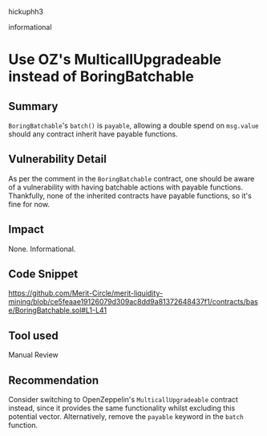 hickuphh3

informational

# Use OZ's MulticallUpgradeable instead of BoringBatchable

## Summary
`BoringBatchable`'s `batch()` is `payable`, allowing a double spend on `msg.value` should any contract inherit have payable functions.
 
## Vulnerability Detail
As per the comment in the `BoringBatchable` contract, one should be aware of a vulnerability with having batchable actions with payable functions. Thankfully, none of the inherited contracts have payable functions, so it's fine for now.

## Impact
None. Informational.

## Code Snippet
https://github.com/Merit-Circle/merit-liquidity-mining/blob/ce5feaae19126079d309ac8dd9a81372648437f1/contracts/base/BoringBatchable.sol#L1-L41

## Tool used
Manual Review

## Recommendation
Consider switching to OpenZeppelin's `MulticallUpgradeable` contract instead, since it provides the same functionality whilst excluding this potential vector. Alternatively, remove the `payable` keyword in the `batch` function.